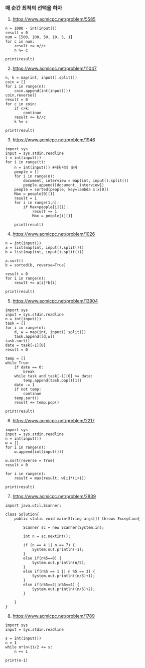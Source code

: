 ### 매 순간 최적의 선택을 하자
1. <https://www.acmicpc.net/problem/5585>
```
n = 1000 - int(input())
result = 0
num = [500, 100, 50, 10, 5, 1]
for c in num:
    result += n//c
    n %= c

print(result)
```

2. <https://www.acmicpc.net/problem/11047>
```
n, k = map(int, input().split())
coin = []
for i in range(n):
    coin.append(int(input()))
coin.reverse()
result = 0
for c in coin:
    if c>k:
        continue
    result += k//c
    k %= c

print(result)
```

3. <https://www.acmicpc.net/problem/1946>
```
import sys
input = sys.stdin.readline
t = int(input())
for i in range(t):
    n = int(input()) #지원자의 숫자
    people = []
    for i in range(n):
        document, interview = map(int, input().split())
        people.append([document, interview])
    people = sorted(people, key=lambda x:x[0])
    Max = people[0][1]
    result = 1
    for i in range(1,n):
        if Max>people[i][1]:
            result += 1
            Max = people[i][1]

    print(result)
```

4. <https://www.acmicpc.net/problem/1026>
```
n = int(input())
a = list(map(int, input().split()))
b = list(map(int, input().split()))

a.sort()
b = sorted(b, reverse=True)

result = 0
for i in range(n):
    result += a[i]*b[i]

print(result)
```

5. <https://www.acmicpc.net/problem/13904>
```
import sys
input = sys.stdin.readline
n = int(input())
task = []
for i in range(n):
    d, w = map(int, input().split())
    task.append([d,w])
task.sort()
date = task[-1][0]
result = 0

temp = []
while True:
    if date == 0:
        break
    while task and task[-1][0] >= date:
        temp.append(task.pop()[1])
    date -= 1
    if not temp:
        continue
    temp.sort()
    result += temp.pop()

print(result)
```

6. <https://www.acmicpc.net/problem/2217>
```
import sys
input = sys.stdin.readline
n = int(input())
w = []
for i in range(n):
    w.append(int(input()))

w.sort(reverse = True)
result = 0

for i in range(n):
    result = max(result, w[i]*(i+1))

print(result)
```

7. <https://www.acmicpc.net/problem/2839>
```
import java.util.Scanner;

class Solution{
	public static void main(String args[]) throws Exception{

		Scanner sc = new Scanner(System.in);
		
		int n = sc.nextInt();
		
		if (n == 4 || n == 7) {
			System.out.println(-1);
		}
		else if(n%5==0) {
			System.out.println(n/5);
		}
		else if(n%5 == 1 || n %5 == 3) {
			System.out.println((n/5)+1);
		}
		else if(n%5==2||n%5==4) {
			System.out.println((n/5)+2);
		}
		
	}
}
```

8. <https://www.acmicpc.net/problem/1789>
```
import sys
input = sys.stdin.readline

s = int(input())
n = 1
while n*(n+1)/2 <= s:
    n += 1

print(n-1)
```
